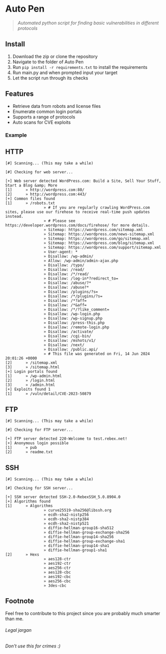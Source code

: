 # Auto Pen
> *Automated python script for finding basic vulnerabilities in different protocols*

## Install
1. Download the zip or clone the repository
2. Navigate to the folder of Auto Pen
3. Run `pip install -r requirements.txt` to install the requirements
4. Run main.py and when prompted input your target
5. Let the script run through its checks

## Features
- Retrieve data from robots and license files
- Enumerate common login portals
- Supports a range of protocols
- Auto scans for CVE exploits

### Example
## HTTP
```
[#] Scanning... (This may take a while)

[#] Checking for web server...

[+] Web server detected WordPress.com: Build a Site, Sell Your Stuff, Start a Blog &amp; More
[1]      » http://wordpress.com:80/
[2]      » http://wordpress.com:443/
[+] Common files found
[1]      » /robots.txt
                 » # If you are regularly crawling WordPress.com sites, please use our firehose to receive real-time push updates instead.
                 » # Please see https://developer.wordpress.com/docs/firehose/ for more details.
                 » Sitemap: https://wordpress.com/sitemap.xml
                 » Sitemap: https://wordpress.com/news-sitemap.xml
                 » Sitemap: https://wordpress.com/go/sitemap.xml
                 » Sitemap: https://wordpress.com/blog/sitemap.xml
                 » Sitemap: https://wordpress.com/support/sitemap.xml
                 » User-agent: *
                 » Disallow: /wp-admin/
                 » Allow: /wp-admin/admin-ajax.php
                 » Disallow: /typo/
                 » Disallow: /read/
                 » Disallow: /*/read/
                 » Disallow: /log-in*?redirect_to=
                 » Disallow: /abuse/?*
                 » Disallow: /abuse?*
                 » Disallow: /plugins/?s=
                 » Disallow: /*/plugins/?s=
                 » Disallow: /*?aff=
                 » Disallow: /*&aff=
                 » Disallow: /*/?like_comment=
                 » Disallow: /wp-login.php
                 » Disallow: /wp-signup.php
                 » Disallow: /press-this.php
                 » Disallow: /remote-login.php
                 » Disallow: /activate/
                 » Disallow: /cgi-bin/
                 » Disallow: /mshots/v1/
                 » Disallow: /next/
                 » Disallow: /public.api/
                 » # This file was generated on Fri, 14 Jun 2024 20:01:26 +0000
[2]      » /sitemap.xml
[3]      » /sitemap.html
[+] Login portals found
[1]      » /wp-admin.html
[2]      » /login.html
[3]      » /admin.html
[+] Exploits found 1
[1]      » /vuln/detail/CVE-2023-50879
```
## FTP
```
[#] Scanning... (This may take a while)

[#] Checking for FTP server...

[+] FTP server detected 220-Welcome to test.rebex.net!
[+] Anonymous login possible
[1]      » pub
[2]      » readme.txt
```
## SSH
```
[#] Scanning... (This may take a while)

[#] Checking for SSH server...

[+] SSH server detected SSH-2.0-RebexSSH_5.0.8904.0
[+] Algorithms found
[1]      » Algorithms
                 » curve25519-sha256@libssh.org
                 » ecdh-sha2-nistp256
                 » ecdh-sha2-nistp384
                 » ecdh-sha2-nistp521
                 » diffie-hellman-group16-sha512
                 » diffie-hellman-group-exchange-sha256
                 » diffie-hellman-group14-sha256
                 » diffie-hellman-group-exchange-sha1
                 » diffie-hellman-group14-sha1
                 » diffie-hellman-group1-sha1
[2]      » Hexs
                 » aes128-ctr
                 » aes192-ctr
                 » aes256-ctr
                 » aes128-cbc
                 » aes192-cbc
                 » aes256-cbc
                 » 3des-cbc

```

## Footnote
Feel free to contribute to this project since you are probably much smarter than me.

###### Legal jargan
###### Don't use this for crimes :)